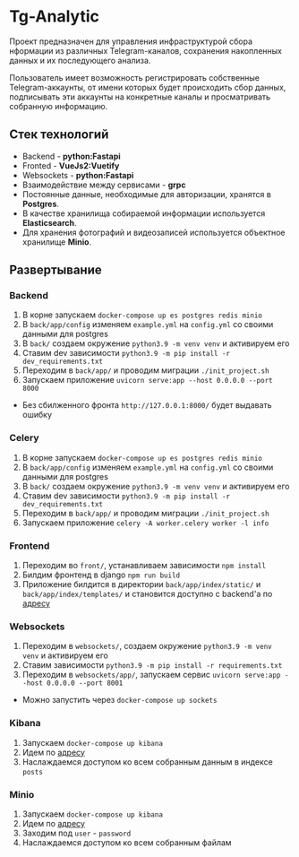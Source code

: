 # Tg-Analytic

Проект предназначен для управления инфраструктурой сбора нформации из различных Telegram-каналов,
сохранения накопленных данных и их последующего анализа.

Пользователь имеет возможность регистрировать собственные Telegram-аккаунты, от имени которых будет происходить
сбор данных, подписывать эти аккаунты на конкретные каналы и просматривать собранную информацию.

## Стек технологий
* Backend - **python:Fastapi**
* Fronted - **VueJs2:Vuetify**
* Websockets - **python:Fastapi**
* Взаимодействие между сервисами - **grpc**
* Постоянные данные, необходимые для авторизации, хранятся в **Postgres**.
* В качестве хранилища собираемой информации используется **Elasticsearch**.
* Для хранения фотографий и видеозаписей используется объектное хранилище **Minio**.

## Развертывание
### Backend
1) В корне запускаем `docker-compose up es postgres redis minio`
2) В `back/app/config` изменяем `example.yml` на `config.yml` со своими данными для postgres
3) В `back/` создаем окружение `python3.9 -m venv venv` и активируем его
4) Ставим dev зависимости `python3.9 -m pip install -r dev_requirements.txt`
5) Переходим в `back/app/` и проводим миграции `./init_project.sh`
6) Запускаем приложение `uvicorn serve:app --host 0.0.0.0 --port 8000`
* Без сбилженного фронта `http://127.0.0.1:8000/` будет выдавать ошибку

### Celery
1) В корне запускаем `docker-compose up es postgres redis minio`
2) В `back/app/config` изменяем `example.yml` на `config.yml` со своими данными для postgres
3) В `back/` создаем окружение `python3.9 -m venv venv` и активируем его
4) Ставим dev зависимости `python3.9 -m pip install -r dev_requirements.txt`
5) Переходим в `back/app/` и проводим миграции `./init_project.sh`
6) Запускаем приложение `celery -A worker.celery worker -l info`

### Frontend
1) Переходим во `front/`, устанавливаем зависимости `npm install`
2) Билдим фронтенд в django `npm run build`
3) Приложение билдится в директории `back/app/index/static/` и `back/app/index/templates/`
и становится доступно с backend'а по [адресу](http://127.0.0.1:8000/)

### Websockets
1) Переходим в `websockets/`, создаем окружение `python3.9 -m venv venv` и активируем его
2) Ставим зависимости `python3.9 -m pip install -r requirements.txt`
3) Переходим в `websockets/app/`, запускаем сервис `uvicorn serve:app --host 0.0.0.0 --port 8001`
* Можно запустить через `docker-compose up sockets`

### Kibana
1) Запускаем `docker-compose up kibana`
2) Идем по [адресу](http://127.0.0.1:5601)
3) Наслаждаемся доступом ко всем собранным данным в индексе `posts`

### Minio
1) Запускаем `docker-compose up kibana`
2) Идем по [адресу](http://127.0.0.1:9001/)
3) Заходим под `user` - `password`
3) Наслаждаемся доступом ко всем собранным файлам

